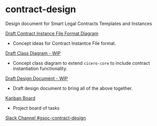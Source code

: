 # contract-design
Design document for Smart Legal Contracts Templates and Instances

[Draft Contract Instance File Format Diagram](https://docs.google.com/drawings/d/1dRwZolY2_HJvYgzTZaQl6D3qtO72xPxmJFeL5IRyyQE/edit?usp=sharing)
- Concept ideas for Contract Instantce File format.

[Draft Class Diagram - WIP](https://docs.google.com/drawings/d/1Hx-owcX5K_2qaC4CqdCTELujOaJVLT6mOyg8cWXjtQo/edit?usp=sharing) 
- Concept class diagram to extend `cicero-core` to include contract instantiation functionality.

[Draft Design Document - WIP](https://docs.google.com/document/d/1so_5LMNHEeBaF8K_1dgDYXN9ymS2VjmNR0eKWC06chs/edit?usp=sharing)
- Draft design document to bring all of the above together.

[Kanban Board](https://github.com/orgs/accordproject/projects/13)
- Project board of tasks

[Slack Channel #gsoc-contract-design](https://accord-project.slack.com/archives/C02378XLYHG)
